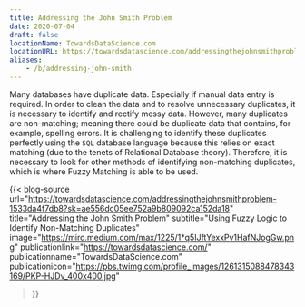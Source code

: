 ```yaml
---
title: Addressing the John Smith Problem
date: 2020-07-04
draft: false
locationName: TowardsDataScience.com
locationURL: https://towardsdatascience.com/addressingthejohnsmithproblem-1533da4f7db8?sk=ae556dc05ee752a9b809092ca152da18
aliases:
    - /b/addressing-john-smith
---
```


Many databases have duplicate data. Especially if manual data entry is required. In order to clean the data and to resolve unnecessary duplicates, it is necessary to identify and rectify messy data. However, many duplicates are non-matching; meaning there could be duplicate data that contains, for example, spelling errors. It is challenging to identify these duplicates perfectly using the `SQL` database language because this relies on exact matching (due to the tenets of Relational Database theory). Therefore, it is necessary to look for other methods of identifying non-matching duplicates, which is where Fuzzy Matching is able to be used.

<!--more-->

{{< blog-source
    url="https://towardsdatascience.com/addressingthejohnsmithproblem-1533da4f7db8?sk=ae556dc05ee752a9b809092ca152da18"
    title="Addressing the John Smith Problem"
    subtitle="Using Fuzzy Logic to Identify Non-Matching Duplicates"
    image="https://miro.medium.com/max/1225/1*q5IJftYexxPv1HafNJogGw.png"
    publicationlink="https://towardsdatascience.com/"
    publicationname="TowardsDataScience.com"
    publicationicon="https://pbs.twimg.com/profile_images/1261315088478343169/PKP-HJDv_400x400.jpg"
>}}